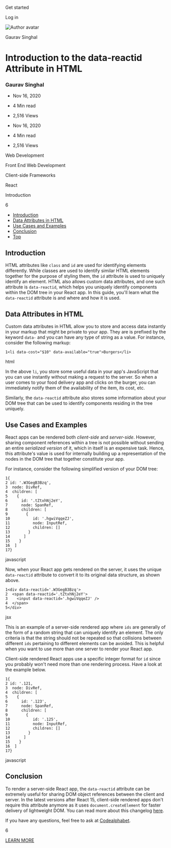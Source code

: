 <span data-css-15b13by="" aria-hidden="false">Get started</span>

<span data-css-15b13by="" aria-hidden="false">Log in</span>

<img src="../../pluralsight.imgix.net/author/lg/c7859b4f-a0e9-4f74-8559-62f43bdcabea.jpeg" alt="Author avatar" class="jsx-3841407315" />

Gaurav Singhal

Introduction to the data-reactid Attribute in HTML
==================================================

### Gaurav Singhal

-   Nov 16, 2020
-   4 Min read
-   2,516 Views

-   Nov 16, 2020
-   <span class="jsx-3759398792" itemprop="timeRequired">4 Min</span> read
-   2,516 Views

<span class="jsx-3759398792"></span>

<span data-css-1997kh1="">Web Development</span>

<span class="jsx-3759398792"></span>

<span data-css-1997kh1="">Front End Web Development</span>

<span class="jsx-3759398792"></span>

<span data-css-1997kh1="">Client-side Frameworks</span>

<span class="jsx-3759398792"></span>

<span data-css-1997kh1="">React</span>

Introduction

6

-   <a href="#module-introduction" class="menu-link">Introduction</a>
-   <a href="#module-dataattributesinhtml" class="menu-link">Data Attributes in HTML</a>
-   <a href="#module-usecasesandexamples" class="menu-link">Use Cases and Examples</a>
-   <a href="#module-conclusion" class="menu-link">Conclusion</a>
-   <a href="#top" class="menu-link">Top</a>

Introduction
------------

HTML attributes like <span class="jsx-3120878690">`class`</span> and <span class="jsx-3120878690">`id`</span> are used for identifying elements differently. While classes are used to identify similar HTML elements together for the purpose of styling them, the <span class="jsx-3120878690">`id`</span> attribute is used to uniquely identify an element. HTML also allows custom data attributes, and one such attribute is <span class="jsx-3120878690">`data-reactid`</span>, which helps you uniquely identify components within the DOM tree in your React app. In this guide, you'll learn what the <span class="jsx-3120878690">`data-reactid`</span> attribute is and where and how it is used.

Data Attributes in HTML
-----------------------

Custom data attributes in HTML allow you to store and access data instantly in your markup that might be private to your app. They are is prefixed by the keyword <span class="jsx-3120878690">`data-`</span> and you can have any type of string as a value. For instance, consider the following markup:

    1<li data-cost="$10" data-available="true">Burgers</li>

html

In the above <span class="jsx-3120878690">`li`</span>, you store some useful data in your app's JavaScript that you can use instantly without making a request to the server. So when a user comes to your food delivery app and clicks on the burger, you can immediately notify them of the availability of the item, its cost, etc.

Similarly, the <span class="jsx-3120878690">`data-reactid`</span> attribute also stores some information about your DOM tree that can be used to identify components residing in the tree uniquely.

Use Cases and Examples
----------------------

React apps can be rendered both *client-side* and *server-side*. However, sharing component references within a tree is not possible without sending an entire *serialized version* of it, which in itself is an expensive task. Hence, this attribute's value is used for internally building up a representation of the nodes in the DOM tree that together constitute your app.

For instance, consider the following simplified version of your DOM tree:

    1{
    2 id: '.W3GegB3Bzq',
    3  node: DivRef,
    4  children: [
    5    {
    6      id: '.tZtxhNj2eY',
    7      node: SpanRef,
    8      children: [
    9        {
    10          id: '.hgwiVqqeZJ',
    11          node: InputRef,
    12          children: []
    13        }
    14      ]
    15    }
    16  ]
    17}

javascript

Now, when your React app gets rendered on the server, it uses the unique <span class="jsx-3120878690">`data-reactid`</span> attribute to convert it to its original data structure, as shown above.

    1<div data-reactid='.W3GegB3Bzq'>
    2  <span data-reactid='.tZtxhNj2eY'>
    3    <input data-reactid='.hgwiVqqeZJ' />
    4  </span>
    5</div>

jsx

This is an example of a server-side rendered app where <span class="jsx-3120878690">`ids`</span> are generally of the form of a random string that can uniquely identify an element. The only criteria is that the string should not be repeated so that collisions between different <span class="jsx-3120878690">`ids`</span> pertaining to different elements can be avoided. This is helpful when you want to use more than one server to render your React app.

Client-side rendered React apps use a specific integer format for <span class="jsx-3120878690">`id`</span> since you probably won't need more than one rendering process. Have a look at the example below.

    1{
    2 id: '.121,
    3  node: DivRef,
    4  children: [
    5    {
    6      id: '.123',
    7      node: SpanRef,
    8      children: [
    9        {
    10          id: '.125',
    11          node: InputRef,
    12          children: []
    13        }
    14      ]
    15    }
    16  ]
    17}

javascript

Conclusion
----------

To render a server-side React app, the <span class="jsx-3120878690">`data-reactid`</span> attribute can be extremely useful for sharing DOM object references between the client and server. In the latest versions after React 15, client-side rendered apps don't require this attribute anymore as it uses <span class="jsx-3120878690">`document.createElement`</span> for faster delivery of lightweight DOM. You can read more about this changelog [here](https://reactjs.org/blog/2016/03/07/react-v15-rc1.html#document.createelement-is-in-and-data-reactid-is-out).

If you have any questions, feel free to ask at [Codealphabet](https://codealphabet.com/contact).

6

[<span data-css-15b13by="" aria-hidden="false">LEARN MORE</span>](https://www.pluralsight.com/product/paths)
